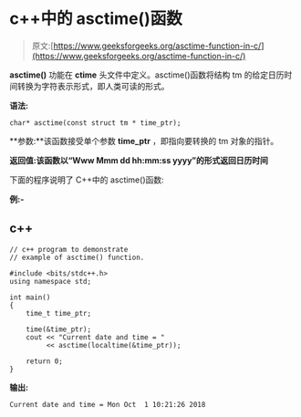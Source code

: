 # c++中的 asctime()函数

> 原文:[https://www.geeksforgeeks.org/asctime-function-in-c/](https://www.geeksforgeeks.org/asctime-function-in-c/)

**asctime()** 功能在 **ctime** 头文件中定义。asctime()函数将结构 tm 的给定日历时间转换为字符表示形式，即人类可读的形式。

**语法:**

```
char* asctime(const struct tm * time_ptr);
```

**参数:**该函数接受单个参数 **time_ptr** ，即指向要转换的 tm 对象的指针。

**返回值:**该函数以“Www Mmm dd hh:mm:ss yyyy”的形式返回**日历时间**

下面的程序说明了 C++中的 asctime()函数:

**例:-**

## c++

```
// c++ program to demonstrate
// example of asctime() function.

#include <bits/stdc++.h>
using namespace std;

int main()
{
    time_t time_ptr;

    time(&time_ptr);
    cout << "Current date and time = "
         << asctime(localtime(&time_ptr));

    return 0;
}
```

**输出:**

```
Current date and time = Mon Oct  1 10:21:26 2018
```